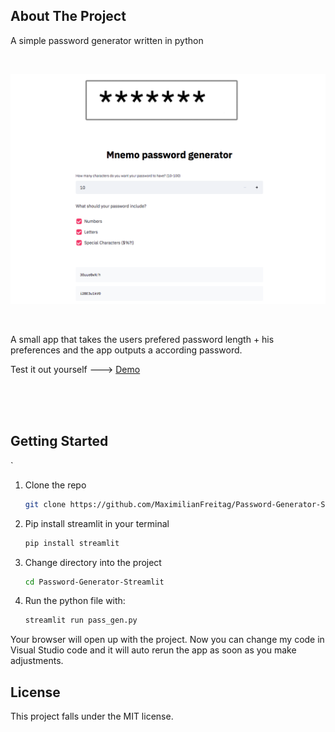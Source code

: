 ## About The Project
A simple password generator written in python

<br />

<p align="center">
    <a href="https://github.com/MaximilianFreitag/birthday_calculator">
        <img src="https://github.com/MaximilianFreitag/Password-Generator-Streamlit/blob/master/pasword.jpg">
    </a>
</p>

<br />

A small app that takes the users prefered password length + his preferences and the app outputs a according password. 


Test it out yourself ---> [Demo](https://share.streamlit.io/maximilianfreitag/password-generator-streamlit/pass_gen.py)


<br />
<br />
<br />


<!-- GETTING STARTED -->
## Getting Started
`

1. Clone the repo
   ```sh
   git clone https://github.com/MaximilianFreitag/Password-Generator-Streamlit.git
   ```

2. Pip install streamlit in your terminal
   ```sh
   pip install streamlit
   ```
3. Change directory into the project
   ```sh
   cd Password-Generator-Streamlit
   ```
4. Run the python file with: 
   ```sh
   streamlit run pass_gen.py 
   ```


Your browser will open up with the project. Now you can change my code in Visual Studio code and it will auto rerun the app as soon as you make adjustments.





## License
This project falls under the MIT license.
